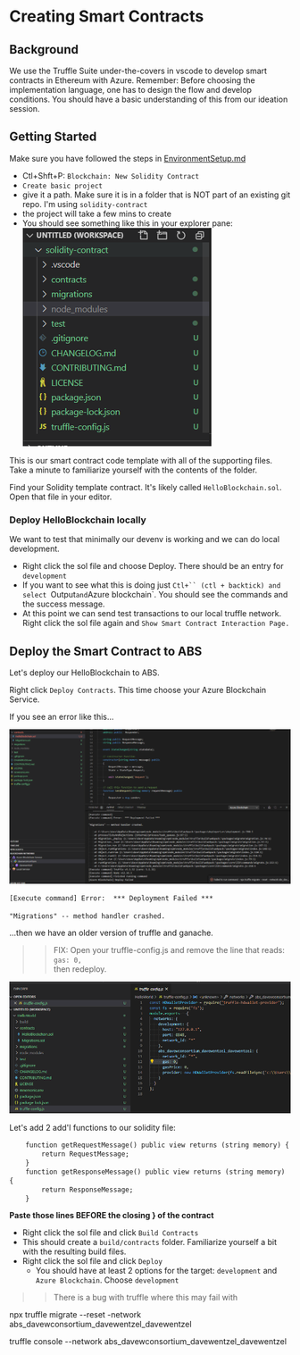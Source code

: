 # Creating Smart Contracts

## Background

We use the Truffle Suite under-the-covers in vscode to develop smart contracts in Ethereum with Azure. Remember: Before choosing the implementation language, one has to design the flow and develop conditions. You should have a basic understanding of this from our ideation session.  

## Getting Started

Make sure you have followed the steps in [EnvironmentSetup.md](EnvironmentSetup.md)

* Ctl+Shft+P:  `Blockchain: New Solidity Contract`
* `Create basic project`
* give it a path.  Make sure it is in a folder that is NOT part of an existing git repo.  I'm using `solidity-contract`
* the project will take a few mins to create
* You should see something like this in your explorer pane:
![](../../img/sc.png)

This is our smart contract code template with all of the supporting files.  Take a minute to familiarize yourself with the contents of the folder.  

Find your Solidity template contract.  It's likely called `HelloBlockchain.sol`.  Open that file in your editor. 

### Deploy HelloBlockchain locally

We want to test that minimally our devenv is working and we can do local development.  

* Right click the sol file and choose Deploy.  There should be an entry for `development`
* If you want to see what this is doing just `Ctl+`` (ctl + backtick) and select `Output` and `Azure blockchain`.  You should see the commands and the success message.  
* At this point we can send test transactions to our local truffle network.  Right click the sol file again and `Show Smart Contract Interaction Page.`

## Deploy the Smart Contract to ABS

Let's deploy our HelloBlockchain to ABS.  

Right click `Deploy Contracts`.  This time choose your Azure Blockchain Service.  

If you see an error like this...

![](../../img/err1.png)


```
[Execute command] Error:  *** Deployment Failed ***

"Migrations" -- method handler crashed.
```

...then we have an older version of truffle and ganache.  

>>FIX:  Open your truffle-config.js and remove the line that reads:
>>```gas: 0,```   
>> then redeploy.  

![](../../img/err2.png)

Let's add 2 add'l functions to our solidity file:

```
    function getRequestMessage() public view returns (string memory) {
        return RequestMessage;
    }
    function getResponseMessage() public view returns (string memory) {
        return ResponseMessage;
    }
```

**Paste those lines BEFORE the closing } of the contract**

* Right click the sol file and click `Build Contracts`
* This should create a `build/contracts` folder.  Familiarize yourself a bit with the resulting build files.  
* Right click the sol file and click `Deploy`
  * You should have at least 2 options for the target:  `development` and `Azure Blockchain`.  Choose `development`

>> There is a bug with truffle where this may fail with 

npx truffle migrate --reset -network abs_davewconsortium_davewentzel_davewentzel

truffle console --network abs_davewconsortium_davewentzel_davewentzel